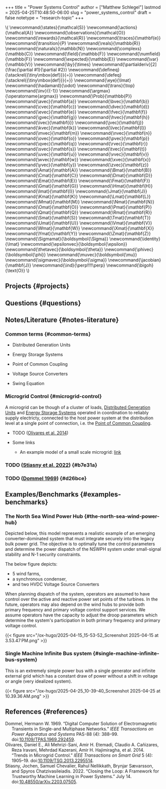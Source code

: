 +++
title = "Power Systems Control"
author = ["Matthew Schlegel"]
lastmod = 2025-04-25T10:48:50-06:00
slug = "power_systems_control"
draft = false
notetype = "research-topic"
+++

\\( \newcommand{\states}{\mathcal{S}}
\newcommand{\actions}{\mathcal{A}}
\newcommand{\observations}{\mathcal{O}}
\newcommand{\rewards}{\mathcal{R}}
\newcommand{\traces}{\mathbf{e}}
\newcommand{\transition}{P}
\newcommand{\reals}{\mathbb{R}}
\newcommand{\naturals}{\mathbb{N}}
\newcommand{\complexs}{\mathbb{C}}
\newcommand{\field}{\mathbb{F}}
\newcommand{\numfield}{\mathbb{F}}
\newcommand{\expected}{\mathbb{E}}
\newcommand{\var}{\mathbb{V}}
\newcommand{\by}{\times}
\newcommand{\partialderiv}[2]{\frac{\partial #1}{\partial #2}}
\newcommand{\defineq}{\stackrel{{\tiny\mbox{def}}}{=}}
\newcommand{\defeq}{\stackrel{{\tiny\mbox{def}}}{=}}
\newcommand{\eye}{\Imat}
\newcommand{\hadamard}{\odot}
\newcommand{\trans}{\top}
\newcommand{\inv}{{-1}}
\newcommand{\argmax}{\operatorname{argmax}}
\newcommand{\Prob}{\mathbb{P}}
\newcommand{\avec}{\mathbf{a}}
\newcommand{\bvec}{\mathbf{b}}
\newcommand{\cvec}{\mathbf{c}}
\newcommand{\dvec}{\mathbf{d}}
\newcommand{\evec}{\mathbf{e}}
\newcommand{\fvec}{\mathbf{f}}
\newcommand{\gvec}{\mathbf{g}}
\newcommand{\hvec}{\mathbf{h}}
\newcommand{\ivec}{\mathbf{i}}
\newcommand{\jvec}{\mathbf{j}}
\newcommand{\kvec}{\mathbf{k}}
\newcommand{\lvec}{\mathbf{l}}
\newcommand{\mvec}{\mathbf{m}}
\newcommand{\nvec}{\mathbf{n}}
\newcommand{\ovec}{\mathbf{o}}
\newcommand{\pvec}{\mathbf{p}}
\newcommand{\qvec}{\mathbf{q}}
\newcommand{\rvec}{\mathbf{r}}
\newcommand{\svec}{\mathbf{s}}
\newcommand{\tvec}{\mathbf{t}}
\newcommand{\uvec}{\mathbf{u}}
\newcommand{\vvec}{\mathbf{v}}
\newcommand{\wvec}{\mathbf{w}}
\newcommand{\xvec}{\mathbf{x}}
\newcommand{\yvec}{\mathbf{y}}
\newcommand{\zvec}{\mathbf{z}}
\newcommand{\Amat}{\mathbf{A}}
\newcommand{\Bmat}{\mathbf{B}}
\newcommand{\Cmat}{\mathbf{C}}
\newcommand{\Dmat}{\mathbf{D}}
\newcommand{\Emat}{\mathbf{E}}
\newcommand{\Fmat}{\mathbf{F}}
\newcommand{\Gmat}{\mathbf{G}}
\newcommand{\Hmat}{\mathbf{H}}
\newcommand{\Imat}{\mathbf{I}}
\newcommand{\Jmat}{\mathbf{J}}
\newcommand{\Kmat}{\mathbf{K}}
\newcommand{\Lmat}{\mathbf{L}}
\newcommand{\Mmat}{\mathbf{M}}
\newcommand{\Nmat}{\mathbf{N}}
\newcommand{\Omat}{\mathbf{O}}
\newcommand{\Pmat}{\mathbf{P}}
\newcommand{\Qmat}{\mathbf{Q}}
\newcommand{\Rmat}{\mathbf{R}}
\newcommand{\Smat}{\mathbf{S}}
\newcommand{\Tmat}{\mathbf{T}}
\newcommand{\Umat}{\mathbf{U}}
\newcommand{\Vmat}{\mathbf{V}}
\newcommand{\Wmat}{\mathbf{W}}
\newcommand{\Xmat}{\mathbf{X}}
\newcommand{\Ymat}{\mathbf{Y}}
\newcommand{\Zmat}{\mathbf{Z}}
\newcommand{\Sigmamat}{\boldsymbol{\Sigma}}
\newcommand{\identity}{\Imat}
\newcommand{\epsilonvec}{\boldsymbol{\epsilon}}
\newcommand{\thetavec}{\boldsymbol{\theta}}
\newcommand{\phivec}{\boldsymbol{\phi}}
\newcommand{\muvec}{\boldsymbol{\mu}}
\newcommand{\sigmavec}{\boldsymbol{\sigma}}
\newcommand{\jacobian}{\mathbf{J}}
\newcommand{\ind}{\perp\!\!\!\!\perp}
\newcommand{\bigoh}{\text{O}}
\\)


## Projects {#projects}


## Questions {#questions}


## Notes/Literature {#notes-literature}


### Common terms {#common-terms}

<!--list-separator-->

-  Distributed Generation Units

<!--list-separator-->

-  Energy Storage Systems

<!--list-separator-->

-  Point of Common Coupling

<!--list-separator-->

-  Voltage Source Converters

<!--list-separator-->

-  Swing Equation


### Microgrid Control {#microgrid-control}

A microgrid can be though of a cluster of loads, [Distributed Generation Units](#distributed-generation-units) and [Energy Storage Systems](#energy-storage-systems) operated in coordination to reliably supply electricty, connected to the host power system at the distribution level at a single point of connection, i.e. the [Point of Common Coupling](#point-of-common-coupling).

<!--list-separator-->

- <span class="org-todo todo TODO">TODO</span>  (<a href="#citeproc_bib_item_2">Olivares et al. 2014</a>)

<!--list-separator-->

-  Some links

    -   An example model of a small scale microgrid: [link](https://www.mathworks.com/help/sps/ug/simplified-model-of-a-small-scale-micro-grid.html)


### <span class="org-todo todo TODO">TODO</span> (<a href="#citeproc_bib_item_3">Stiasny et al. 2022</a>) {#b7e31a}


### <span class="org-todo todo TODO">TODO</span> (<a href="#citeproc_bib_item_1">Dommel 1969</a>) {#d26bce}


## Examples/Benchmarks {#examples-benchmarks}


### The North Sea Wind Power Hub {#the-north-sea-wind-power-hub}

Depicted below, this model represents a realistic example of an emerging converter-dominated system that must integrate securely into the legacy bulk power grid. The objective is to optimally tune the control parameters and determine the power dispatch of the NSWPH system under small-signal stability and N-1 security constraints.

The below figure depicts:

-   5 wind farms,
-   a synchronous condenser,
-   and two HVDC Voltage Source Converters

When planning dispatch of the system, operators are assumed to have control over the active and reactive power set points of the turbines.  In the future, operators may also depend on the wind hubs to provide both primary frequency and primary voltage control support services. We assume operators have the capacity to adjust the droop parameters which determine the system's participation in both primary frequency and primary voltage control.

{{< figure src="/ox-hugo/2025-04-15_15-53-52_Screenshot 2025-04-15 at 3.53.47 PM.png" >}}


### Single Machine Infinite Bus system {#single-machine-infinite-bus-system}

This is an extremely simple power bus with a single generator and infinite external grid which has a constant draw of power without a shift in voltage or angle (very idealized system).

{{< figure src="/ox-hugo/2025-04-25_10-39-40_Screenshot 2025-04-25 at 10.39.36 AM.png" >}}


## References {#references}



<style>.csl-entry{text-indent: -1.5em; margin-left: 1.5em;}</style><div class="csl-bib-body">
  <div class="csl-entry"><a id="citeproc_bib_item_1"></a>Dommel, Hermann W. 1969. “Digital Computer Solution of Electromagnetic Transients in Single-and Multiphase Networks.” <i>IEEE Transactions on Power Apparatus and Systems</i> PAS-88 (4): 388–99. doi:<a href="https://doi.org/10.1109/TPAS.1969.292459">10.1109/TPAS.1969.292459</a>.</div>
  <div class="csl-entry"><a id="citeproc_bib_item_2"></a>Olivares, Daniel E., Ali Mehrizi-Sani, Amir H. Etemadi, Claudio A. Cañizares, Reza Iravani, Mehrdad Kazerani, Amir H. Hajimiragha, et al. 2014. “Trends in Microgrid Control.” <i>IEEE Transactions on Smart Grid</i> 5 (4): 1905–19. doi:<a href="https://doi.org/10.1109/TSG.2013.2295514">10.1109/TSG.2013.2295514</a>.</div>
  <div class="csl-entry"><a id="citeproc_bib_item_3"></a>Stiasny, Jochen, Samuel Chevalier, Rahul Nellikkath, Brynjar Sævarsson, and Spyros Chatzivasileiadis. 2022. “Closing the Loop: A Framework for Trustworthy Machine Learning in Power Systems.” July 14. doi:<a href="https://doi.org/10.48550/arXiv.2203.07505">10.48550/arXiv.2203.07505</a>.</div>
</div>
